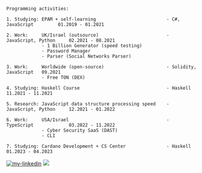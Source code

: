 ```
Programming activities:

1. Studying: EPAM + self-learning                          - C#, JavaScript         01.2019 - 01.2021

2. Work:     UK/Israel (outsource)                         - JavaScript, Python     02.2021 - 08.2021
             - 1 Billion Generator (speed testing)
             - Password Manager
             - Parser (Social Networks Parser)

3. Work:     Worldwide (open-source)                       - Solidity, JavaScript   09.2021
             - Free TON (DEX)

4. Studying: Haskell Course                                - Haskell                11.2021 - 11.2021

5. Research: JavaScript data structure processing speed    - JavaScript, Python     12.2021 - 01.2022

6. Work:     USA/Israel                                    - TypeScript             03.2022 - 11.2022
             - Cyber Security SaaS (DAST)
             - CLI

7. Studying: Cardano Development + CS Center               - Haskell                01.2023 - 04.2023
```
<a href="https://www.linkedin.com/in/lambda-l"><img src="https://img.shields.io/static/v1?label=&labelColor=505050&message=LinkedIn&style=flat&color=0077B5&logo=linkedin" alt="my-linkedin"/></a>
<a href="https://instagram.com/sobakavosne"><img src="https://img.shields.io/static/v1?label=&labelColor=505050&message=Instagram&style=flat&color=white&logo=instagram"></a>

<!--
**lenchevskii/lenchevskii** is a ✨ _special_ ✨ repository because its `README.md` (this file) appears on your GitHub profile.

Here are some ideas to get you started:

- 🔭 I’m currently working on ...
- 🌱 I’m currently learning ...
- 👯 I’m looking to collaborate on ...
- 🤔 I’m looking for help with ...
- 💬 Ask me about ...
- 📫 How to reach me: ...
- 😄 Pronouns: ...
- ⚡ Fun fact: ...
-->
